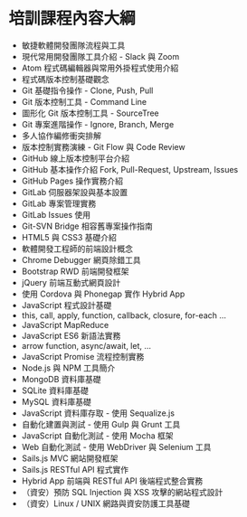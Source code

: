 # 培訓課程內容大綱

* 敏捷軟體開發團隊流程與工具
* 現代常用開發團隊工具介紹 - Slack 與 Zoom
* Atom 程式碼編輯器與常用外掛程式使用介紹
* 程式碼版本控制基礎觀念
* Git 基礎指令操作 - Clone, Push, Pull
* Git 版本控制工具 - Command Line
* 圖形化 Git 版本控制工具 - SourceTree
* Git 專案進階操作 - Ignore, Branch, Merge
* 多人協作編修衝突排解
* 版本控制實務演練 - Git Flow 與 Code Review
* GitHub 線上版本控制平台介紹
* GitHub 基本操作介紹 Fork, Pull-Request, Upstream, Issues
* GitHub Pages 操作實務介紹
* GitLab 伺服器架設與基本設置
* GitLab 專案管理實務
* GitLab Issues 使用
* Git-SVN Bridge 相容舊專案操作指南
* HTML5 與 CSS3 基礎介紹
* 軟體開發工程師的前端設計概念
* Chrome Debugger 網頁除錯工具
* Bootstrap RWD 前端開發框架
* jQuery 前端互動式網頁設計
* 使用 Cordova 與 Phonegap 實作 Hybrid App
* JavaScript 程式設計基礎
* this, call, apply, function, callback, closure, for-each …
* JavaScript MapReduce
* JavaScript ES6 新語法實務
* arrow function, async/await, let, …
* JavaScript Promise 流程控制實務
* Node.js 與 NPM 工具簡介
* MongoDB 資料庫基礎
* SQLite 資料庫基礎
* MySQL 資料庫基礎
* JavaScript 資料庫存取 - 使用 Sequalize.js
* 自動化建置與測試 - 使用 Gulp 與 Grunt 工具
* JavaScript 自動化測試 - 使用 Mocha 框架
* Web 自動化測試 - 使用 WebDriver 與 Selenium 工具
* Sails.js MVC 網站開發框架
* Sails.js RESTful API 程式實作
* Hybrid App 前端與 RESTful API 後端程式整合實務
* （資安）預防 SQL Injection 與 XSS 攻擊的網站程式設計
* （資安）Linux / UNIX 網路與資安防護工具基礎

